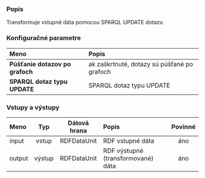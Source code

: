 ### Popis

Transformuje vstupné dáta pomocou SPARQL UPDATE dotazu

### Konfiguračné parametre

| Meno | Popis |
|:----|:----|
|**Púšťanie dotazov po grafoch** | ak zaškrtnuté, dotazy sú púšťané po grafoch |
|**SPARQL dotaz typu UPDATE** | SPARQL dotaz typu UPDATE |

### Vstupy a výstupy

|Meno |Typ | Dátová hrana | Popis | Povinné |
|:--------|:------:|:------:|:-------------|:---------------------:|
|input  |vstup| RDFDataUnit | RDF vstupné dáta |áno|
|output |výstup| RDFDataUnit | RDF výstupné (transformované) dáta |áno|
